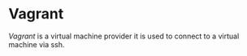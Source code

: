 # Vagrant

*Vagrant* is a virtual machine provider it is used to connect to a virtual machine 
via ssh.
